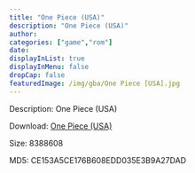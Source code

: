 ```yaml
---
title: "One Piece (USA)"
description: "One Piece (USA)"
author: 
categories: ["game","rom"]
date: 
displayInList: true
displayInMenu: false
dropCap: false
featuredImage: /img/gba/One Piece [USA].jpg
---
```


Description: One Piece (USA)

Download: <a style="text-decoration:underline;" href="https://mega.nz/#!DbAUEKzK!yJhfcHqOZBeg1g0XcMoSVnnCi7QdVeJlOuDYW8EBCTM" target = "_blank" rel = "nofollow" > One Piece (USA)</a>

Size: 8388608

MD5: CE153A5CE176B608EDD035E3B9A27DAD

